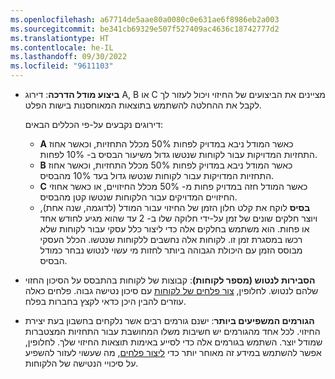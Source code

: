 ```yaml
---
ms.openlocfilehash: a67714de5aae80a0080c0e631ae6f8986eb2a003
ms.sourcegitcommit: be341cb69329e507f527409ac4636c18742777d2
ms.translationtype: HT
ms.contentlocale: he-IL
ms.lasthandoff: 09/30/2022
ms.locfileid: "9611103"
---
```

- **ביצוע מודל הדרכה**: דירוג A‏, B או C מציינים את הביצועים של החיזוי ויכול לעזור לך לקבל את ההחלטה להשתמש בתוצאות המאוחסנות בישות הפלט.

  דירוגים נקבעים על-פי הכללים הבאים:
  - **A** כאשר המודל ניבא במדויק לפחות 50% מכלל התחזיות, וכאשר אחוז התחזיות המדויקות עבור לקוחות שנטשו גדול משיעור הבסיס ב- 10% לפחות.
  - **B** כאשר המודל ניבא במדויק לפחות 50% מכלל התחזיות, וכאשר אחוז התחזיות המדויקות עבור לקוחות שנטשו גדול בעד 10% מהבסיס.
  - **C** כאשר המודל חזה במדויק פחות מ- 50% מכלל החיזויים, או כאשר אחוזי החיזויים המדויקים עבור הלקוחות שנטשו קטן מהבסיס.
  - **בסיס** לוקח את קלט חלון הזמן של החיזוי עבור המודל (לדוגמה, שנה אחת), ויוצר חלקים שונים של זמן על-ידי חלוקה שלו ב- 2 עד שהוא מגיע לחודש אחד או פחות. הוא משתמש בחלקים אלה כדי ליצור כלל עסקי עבור לקוחות שלא רכשו במסגרת זמן זו. לקוחות אלה נחשבים ללקוחות שנטשו. הכלל העסקי מבוסס הזמן עם היכולת הגבוהה ביותר לחזות מי עשוי לנטוש נבחר כמודל הבסיס.

- **הסבירות לנטוש (מספר לקוחות)**: קבוצות של לקוחות בהתבסס על הסיכון החזוי שלהם לנטוש. לחלופין, [צור פלחים של לקוחות](../prediction-based-segment.md) עם סיכון נטישה גבוה. פלחים כאלה עוזרים להבין היכן כדאי לקצץ בחברות בפלח.

- **הגורמים המשפיעים ביותר**: ישנם גורמים רבים אשר נלקחים בחשבון בעת יצירת החיזוי. לכל אחד מהגורמים יש חשיבות משלו המחושבת עבור התחזיות המצטברות שמודל יוצר. השתמש בגורמים אלה כדי לסייע באימות תוצאות החיזוי שלך. לחלופין, אפשר להשתמש במידע זה מאוחר יותר כדי [ליצור פלחים](../prediction-based-segment.md), מה שעשוי לעזור להשפיע על סיכויי הנטישה של הלקוחות.